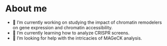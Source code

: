 # About me

- 🔭 I’m currently working on studying the impact of chromatin remodelers on gene expression and chromatin accessibility. 
- 🌱 I’m currently learning how to analyze CRISPR screens.
- 🤔 I’m looking for help with the intricacies of MAGeCK analysis.


